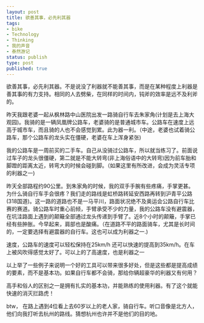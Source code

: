 ```yaml
---
layout: post
title: 欲善其事，必先利其器
tags:
- bike
- Technology
- Thinking
- 我的声音
- 泰然游记
status: publish
type: post
published: true
---
```

欲善其事，必先利其器。不是说没了利器就不能善其事，而是在某种程度上利器是善其事的有力支持。相同的人去劈柴，在同样的时间内，钝斧的效率是远不及利斧的。

昨天我跟老婆一起从枫林路中山医院出发一路骑自行车去朱家角(计划是去上海大观园)。我骑的是一辆凤凰牌公路车，老婆骑的是普通城市车。公路车在速度上远高于城市车，而且骑的人也不会感觉到累。此为器一利。（中途，老婆也试着骑公路车，那个公路车的龙头实在僵硬，老婆在车上浑身紧张)

我的公路车是一周前买的二手车。自己从没骑过公路车，所以就当练习了。前面说过车子的龙头很僵硬，第二就是不能大转弯(非上海俗语中的大转弯)因为前车胎和脚蹬的距离太近，转弯大的时候会碰到脚。（如果这里有所改进，会成为灵活专项的利器之一)

昨天全部路程约90公里。到朱家角的时候，我的双手手腕有些疼痛，手掌更甚。为什么骑自行车手会很疼？我们走的路线是虹桥路转延安西路再转到沪青平公路(318国道)。这一路的道路也不是一马平川，路面状况绝不及奥运会公路自行车比赛的赛道。骑公路车时重心前倾，手臂承受不少的力量，我的公路车没有避震器，在坑洼路面上遇到的颠簸全部通过龙头传递到手臂了。近8个小时的颠簸，手掌已经有些肿胀。今早起来，肩部也是酸痛。（在道路不平的路面骑车，尤其是长时间的，一定要选择有避震器的自行车。这也可以成为利器之一.)

速度，公路车的速度可以轻松保持在25km/h 还可以快速的提高到35km/h。在车上被风吹得感觉太好了。可以上的了高速度，也是利器之一

以上举了一些例子来说明一个好的工具可以带来很多好处，但是这些都是提高成绩的要素，而不是基本功。如果自行车都不会骑，那给你辆超豪华的利器又有何用？

高手和俗人的区别之一是拥有扎实的基本功，并能熟练的使用利器。有了这个就能快速的消灭拦路虎！

btw， 在路上遇到4位看上去60岁以上的老人家，骑自行车。听口音像是北方人，他们向我打听去杭州的路线。猜想杭州也许并不是他们的目的地。
